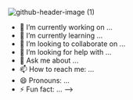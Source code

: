 ![github-header-image (1)](https://github.com/jasfulmore/jasfulmore/assets/95544194/e85c3b11-145f-4d8d-a415-e6e3ae6598c4)


- 🔭 I’m currently working on ...
- 🌱 I’m currently learning ...
- 👯 I’m looking to collaborate on ...
- 🤔 I’m looking for help with ...
- 💬 Ask me about ...
- 📫 How to reach me: ...
- 😄 Pronouns: ...
- ⚡ Fun fact: ...
-->
